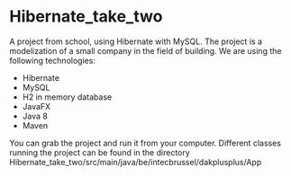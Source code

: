 # Hibernate_take_two
A project from school, using Hibernate with MySQL. The project is a modelization of a small company in the field of building.
We are using the following technologies:
- Hibernate
- MySQL
- H2 in memory database
- JavaFX 
- Java 8
- Maven

You can grab the project and run it from your computer. Different classes running the project can be found in the directory Hibernate_take_two/src/main/java/be/intecbrussel/dakplusplus/App
